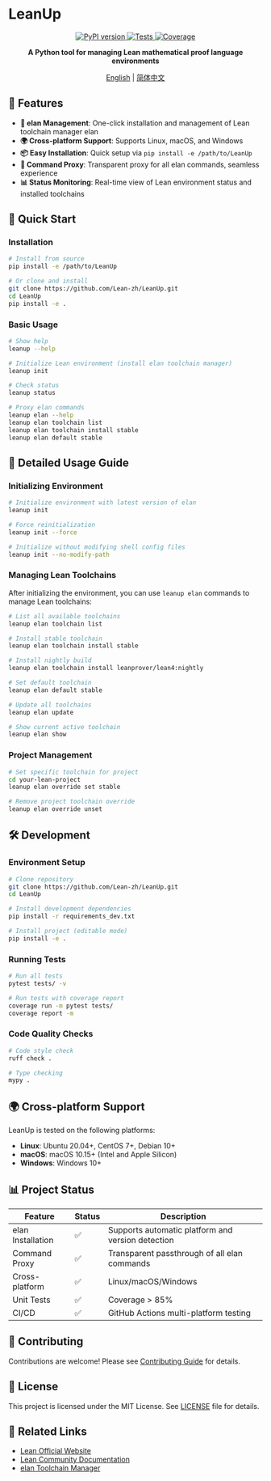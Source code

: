 # LeanUp

<div align="center">
    <a href="https://pypi.python.org/pypi/leanup">
        <img src="https://img.shields.io/pypi/v/leanup.svg" alt="PyPI version" />
    </a>
    <a href="https://github.com/Lean-zh/LeanUp/actions/workflows/ci.yaml">
        <img src="https://github.com/Lean-zh/LeanUp/actions/workflows/ci.yaml/badge.svg" alt="Tests" />
    </a>
    <a href="https://codecov.io/gh/Lean-zh/LeanUp">
        <img src="https://codecov.io/gh/Lean-zh/LeanUp/branch/main/graph/badge.svg" alt="Coverage" />
    </a>
</div>

<div align="center">

**A Python tool for managing Lean mathematical proof language environments**

[English](README-en.md) | [简体中文](README.md)

</div>

## 🎯 Features

- **🔧 elan Management**: One-click installation and management of Lean toolchain manager elan
- **🌍 Cross-platform Support**: Supports Linux, macOS, and Windows
- **📦 Easy Installation**: Quick setup via `pip install -e /path/to/LeanUp`
- **🔄 Command Proxy**: Transparent proxy for all elan commands, seamless experience
- **📊 Status Monitoring**: Real-time view of Lean environment status and installed toolchains

## 🚀 Quick Start

### Installation

```bash
# Install from source
pip install -e /path/to/LeanUp

# Or clone and install
git clone https://github.com/Lean-zh/LeanUp.git
cd LeanUp
pip install -e .
```

### Basic Usage

```bash
# Show help
leanup --help

# Initialize Lean environment (install elan toolchain manager)
leanup init

# Check status
leanup status

# Proxy elan commands
leanup elan --help
leanup elan toolchain list
leanup elan toolchain install stable
leanup elan default stable
```

## 📖 Detailed Usage Guide

### Initializing Environment

```bash
# Initialize environment with latest version of elan
leanup init

# Force reinitialization
leanup init --force

# Initialize without modifying shell config files
leanup init --no-modify-path
```

### Managing Lean Toolchains

After initializing the environment, you can use `leanup elan` commands to manage Lean toolchains:

```bash
# List all available toolchains
leanup elan toolchain list

# Install stable toolchain
leanup elan toolchain install stable

# Install nightly build
leanup elan toolchain install leanprover/lean4:nightly

# Set default toolchain
leanup elan default stable

# Update all toolchains
leanup elan update

# Show current active toolchain
leanup elan show
```

### Project Management

```bash
# Set specific toolchain for project
cd your-lean-project
leanup elan override set stable

# Remove project toolchain override
leanup elan override unset
```

## 🛠️ Development

### Environment Setup

```bash
# Clone repository
git clone https://github.com/Lean-zh/LeanUp.git
cd LeanUp

# Install development dependencies
pip install -r requirements_dev.txt

# Install project (editable mode)
pip install -e .
```

### Running Tests

```bash
# Run all tests
pytest tests/ -v

# Run tests with coverage report
coverage run -m pytest tests/
coverage report -m
```

### Code Quality Checks

```bash
# Code style check
ruff check .

# Type checking
mypy .
```

## 🌍 Cross-platform Support

LeanUp is tested on the following platforms:

- **Linux**: Ubuntu 20.04+, CentOS 7+, Debian 10+
- **macOS**: macOS 10.15+ (Intel and Apple Silicon)
- **Windows**: Windows 10+

## 📊 Project Status

| Feature | Status | Description |
|---------|--------|-------------|
| elan Installation | ✅ | Supports automatic platform and version detection |
| Command Proxy | ✅ | Transparent passthrough of all elan commands |
| Cross-platform | ✅ | Linux/macOS/Windows |
| Unit Tests | ✅ | Coverage > 85% |
| CI/CD | ✅ | GitHub Actions multi-platform testing |

## 🤝 Contributing

Contributions are welcome! Please see [Contributing Guide](CONTRIBUTING.md) for details.

## 📝 License

This project is licensed under the MIT License. See [LICENSE](LICENSE) file for details.

## 🔗 Related Links

- [Lean Official Website](https://leanprover.github.io/)
- [Lean Community Documentation](https://leanprover-community.github.io/)
- [elan Toolchain Manager](https://github.com/leanprover/elan)